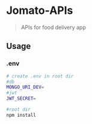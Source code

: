 # Jomato-APIs
> APIs for food delivery app 

## Usage

### .env

```bash
# create .env in root dir
#db
MONGO_URI_DEV=
#jwt
JWT_SECRET=

```

```bash
#root dir
npm install

```
